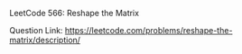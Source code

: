 LeetCode 566: Reshape the Matrix

Question Link: https://leetcode.com/problems/reshape-the-matrix/description/